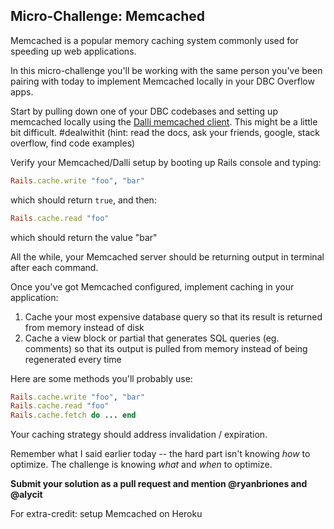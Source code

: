 ## Micro-Challenge: Memcached

Memcached is a popular memory caching system commonly used for speeding up web applications.

In this micro-challenge you'll be working with the same person you've been pairing with today to implement Memcached locally in your DBC Overflow apps.

Start by pulling down one of your DBC codebases and setting up memcached locally using the [Dalli memcached client](https://github.com/mperham/dalli). This might be a little bit difficult. #dealwithit (hint: read the docs, ask your friends, google, stack overflow, find code examples)

Verify your Memcached/Dalli setup by booting up Rails console and typing:
```ruby
Rails.cache.write "foo", "bar"
```
which should return ``true``, and then:
```ruby
Rails.cache.read "foo"
```
which should return the value "bar"

All the while, your Memcached server should be returning output in terminal after each command.

Once you've got Memcached configured, implement caching in your application:
1) Cache your most expensive database query so that its result is returned from memory instead of disk
2) Cache a view block or partial that generates SQL queries (eg. comments) so that its output is pulled from memory instead of being regenerated every time

Here are some methods you'll probably use:
```ruby
Rails.cache.write "foo", "bar"
Rails.cache.read "foo"
Rails.cache.fetch do ... end
```
Your caching strategy should address invalidation / expiration.

Remember what I said earlier today -- the hard part isn't knowing *how* to optimize. The challenge is knowing *what* and *when* to optimize.

**Submit your solution as a pull request and mention @ryanbriones and @alycit**

For extra-credit: setup Memcached on Heroku